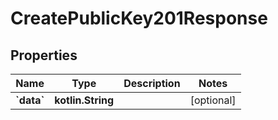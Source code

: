
# CreatePublicKey201Response

## Properties
Name | Type | Description | Notes
------------ | ------------- | ------------- | -------------
**&#x60;data&#x60;** | **kotlin.String** |  |  [optional]



